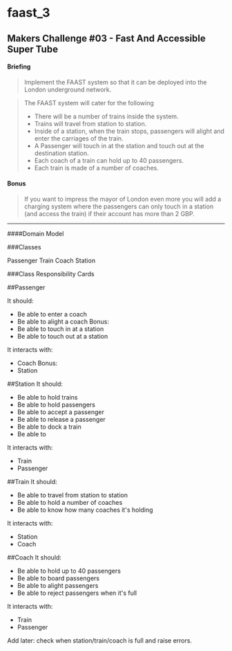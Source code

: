 faast_3
=======

Makers Challenge #03 - Fast And Accessible Super Tube
-----------------------------------------------------

#### Briefing
> Implement the FAAST system so that it can be 
> deployed into the London underground network.

> The FAAST system will cater for the following
> - There will be a number of trains inside the system.
> - Trains will travel from station to station.
> - Inside of a station, when the train stops, passengers will 
> alight and enter the carriages of the train.
> - A Passenger will touch in at the station and touch out at the destination station.
> - Each coach of a train can hold up to 40 passengers.
> - Each train is made of a number of coaches.

#### Bonus
> If you want to impress the mayor of London even more you will add a 
> charging system where the passengers can only touch in a station 
> (and access the train) if their account has more than 2 GBP.

---

####Domain Model

###Classes

Passenger
Train
Coach
Station

###Class Responsibility Cards

##Passenger

It should:
- Be able to enter a coach
- Be able to alight a coach
Bonus:
- Be able to touch in at a station
- Be able to touch out at a station

It interacts with:
- Coach
Bonus:
- Station

##Station
It should:
- Be able to hold trains
- Be able to hold passengers
- Be able to accept a passenger
- Be able to release a passenger
- Be able to dock a train
- Be able to 

It interacts with:
- Train
- Passenger

##Train
It should:
- Be able to travel from station to station
- Be able to hold a number of coaches
- Be able to know how many coaches it's holding

It interacts with:
- Station
- Coach

##Coach
It should:
- Be able to hold up to 40 passengers
- Be able to board passengers
- Be able to alight passengers
- Be able to reject passengers when it's full

It interacts with:
- Train
- Passenger

Add later: check when station/train/coach is full and raise errors.